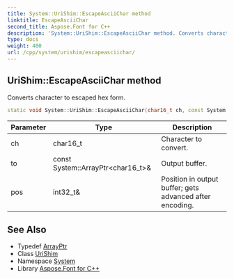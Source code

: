 ```yaml
---
title: System::UriShim::EscapeAsciiChar method
linktitle: EscapeAsciiChar
second_title: Aspose.Font for C++
description: 'System::UriShim::EscapeAsciiChar method. Converts character to escaped hex form in C++.'
type: docs
weight: 400
url: /cpp/system/urishim/escapeasciichar/
---
```

## UriShim::EscapeAsciiChar method


Converts character to escaped hex form.

```cpp
static void System::UriShim::EscapeAsciiChar(char16_t ch, const System::ArrayPtr<char16_t> &to, int32_t &pos)
```


| Parameter | Type | Description |
| --- | --- | --- |
| ch | char16_t | Character to convert. |
| to | const System::ArrayPtr\<char16_t\>\& | Output buffer. |
| pos | int32_t\& | Position in output buffer; gets advanced after encoding. |

## See Also

* Typedef [ArrayPtr](../../arrayptr/)
* Class [UriShim](../)
* Namespace [System](../../)
* Library [Aspose.Font for C++](../../../)
